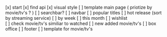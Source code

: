 [x] start
[x] find api
[x] visual style
[ ] template main page ( priotize by movie/tv's ? )
  [ ] searchbar?
	[ ] navbar
	[ ] popular titles 
  [ ] hot release (sort by streaming service)
    [ ] by week
    [ ] this month
  [ ] wishlist  
  [ ] check movie/tv's similiar to watched
  [ ] new added movie/tv's
  [ ] box office 
	[ ] footer
[ ] template for movie/tv's
